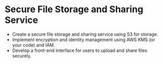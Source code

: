 # Secure File Storage and Sharing Service

* Create a secure file storage and sharing service using S3 for storage.
* Implement encryption and identity management using AWS KMS (or your code) and IAM.
* Develop a front-end interface for users to upload and share files securely.

